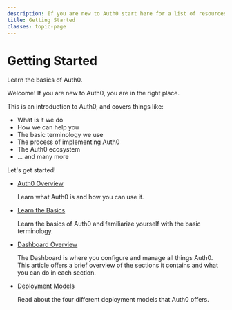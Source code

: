 ```yaml
---
description: If you are new to Auth0 start here for a list of resources that can get you started
title: Getting Started
classes: topic-page
---
```

<div class="topic-page-header">
  <div data-name="example" class="topic-page-badge"></div>
  <h1>Getting Started</h1>
  <p>
    Learn the basics of Auth0.
  </p>
</div>

Welcome! If you are new to Auth0, you are in the right place.

This is an introduction to Auth0, and covers things like:

* What is it we do
* How we can help you
* The basic terminology we use
* The process of implementing Auth0
* The Auth0 ecosystem
* ... and many more

Let's get started!


<ul class="topic-links">
  <li>
    <i class="icon icon-budicon-715"></i><a href="/getting-started/overview">Auth0 Overview</a>
    <p>Learn what Auth0 is and how you can use it.</p>
  </li>
  <li>
    <i class="icon icon-budicon-715"></i><a href="/getting-started/the-basics">Learn the Basics</a>
    <p>Learn the basics of Auth0 and familiarize yourself with the basic terminology.</p>
  </li>
  <li>
    <i class="icon icon-budicon-715"></i><a href="/getting-started/dashboard-overview">Dashboard Overview</a>
    <p>The Dashboard is where you configure and manage all things Auth0. This article offers a brief overview of the sections it contains and what you can do in each section.</p>
  </li>
  <li>
    <i class="icon icon-budicon-715"></i><a href="/getting-started/deployment-models">Deployment Models</a>
    <p>Read about the four different deployment models that Auth0 offers.</p>
  </li>
</ul>
